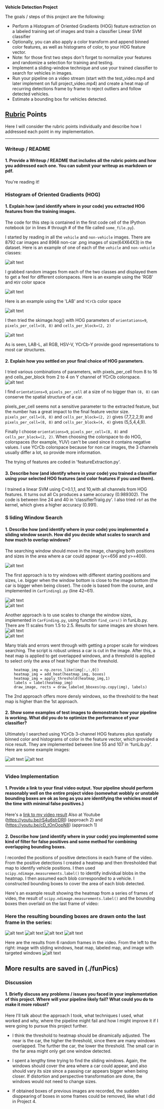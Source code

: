 **Vehicle Detection Project**

The goals / steps of this project are the following:

* Perform a Histogram of Oriented Gradients (HOG) feature extraction on a labeled training set of images and train a classifier Linear SVM classifier
* Optionally, you can also apply a color transform and append binned color features, as well as histograms of color, to your HOG feature vector. 
* Note: for those first two steps don't forget to normalize your features and randomize a selection for training and testing.
* Implement a sliding-window technique and use your trained classifier to search for vehicles in images.
* Run your pipeline on a video stream (start with the test_video.mp4 and later implement on full project_video.mp4) and create a heat map of recurring detections frame by frame to reject outliers and follow detected vehicles.
* Estimate a bounding box for vehicles detected.

[//]: # (Image References)
[image0]: ./output_images/exampleCarNNoncar.jpg

[image1]: ./output_images/exploreColorspaces_RGB_HSV.jpg
[image2]: ./output_images/exploreColorspaces_LAB_YCrCb.jpg
[image3]: ./output_images/HOG_example.jpg
[image4]: ./output_images/HOG_tryPara.jpg
[image5]: ./output_images/test1_marked.jpg
[image6]: ./output_images/findingCars_1.jpg
[image7]: ./output_images/findingCars_3.jpg
[image8]: ./output_images/findingCars_fun1.jpg
[image9]: ./output_images/findingCars_fun3.jpg
[image14]: ./output_images/findingCars_fun_heat1.jpg
[image15]: ./output_images/findingCars_fun_heat4.jpg
[image10]: ./output_images/CarsInVideo_heat0.jpg
[image11]: ./output_images/CarsInVideo_heat7.jpg
[image12]: ./output_images/CarsInVideo_heat25.jpg
[image13]: ./output_images/CarsInVideo_heat38.jpg
[image16]: ./output_images/findingCars_fun_heat_6pics.jpg
[video1]: ./project_video_out.mp4

## [Rubric](https://review.udacity.com/#!/rubrics/513/view) Points
Here I will consider the rubric points individually and describe how I addressed each point in my implementation.  

---
### Writeup / README

#### 1. Provide a Writeup / README that includes all the rubric points and how you addressed each one.  You can submit your writeup as markdown or pdf.  
You're reading it!

### Histogram of Oriented Gradients (HOG)

#### 1. Explain how (and identify where in your code) you extracted HOG features from the training images.

The code for this step is contained in the first code cell of the IPython notebook (or in lines # through # of the file called `some_file.py`).  

I started by reading in all the `vehicle` and `non-vehicle` images. There are 8792  car images and 8968  non-car .png images of size(64X64X3) in the dataset. Here is an example of one of each of the `vehicle` and `non-vehicle` classes:

![alt text][image0]

I grabbed random images from each of the two classes and displayed them to get a feel for different colorspaces.
Here is an example using the 'RGB' and `HSV` color space 

![alt text][image1]

Here is an example using the 'LAB' and `YCrCb` color space 

![alt text][image2]

I then tried the skimage.hog() with HOG parameters of `orientations=9`, `pixels_per_cell=(8, 8)` and `cells_per_block=(2, 2)`

![alt text][image3]

As is seen, LAB-L, all RGB, HSV-V, YCrCb-Y provide good representations to most car structures.

#### 2. Explain how you settled on your final choice of HOG parameters.

I tried various combinations of parameters, with pixels_per_cell from 8 to 16 and cells_per_block from 2 to 4 on Y channel of YCrCb colorspace. 
![alt text][image4]

I find `orientations=9`, `pixels_per_cell` at a size of no bigger than `(8, 8)`  can conserve the spatial structure of a car. 

pixels_per_cell seems not a sensitive parameter to the extracted feature, but the number has a great impact to the final feature vector size. `pixels_per_cell=(8, 8)` and `cells_per_block=(2, 2)` gives (7,7,2,2,9) and `pixels_per_cell=(8, 8)` and `cells_per_block=(4, 4)` gives (5,5,4,4,9). 

Finally I choose `orientations=9`, `pixels_per_cell=(8, 8)` and `cells_per_block=(2, 2)`.
When choosing the colorspace to do HOG, colorspaces (for example, YUV) can't be used since it contains negative values.  I use YCrCb colorspace because for non car images, the 3 channels usually differ a lot, so provide more information.

The trying of features are coded in 'featureExtraction.py'.

#### 3. Describe how (and identify where in your code) you trained a classifier using your selected HOG features (and color features if you used them).

I trained a linear SVM using C=0.1,1, and 10,with all channels from HOG features. It turns out all Cs produces a same accuracy (0.989302). The code is between line 24 and 40 in 'classifierTraiig.py'. I also tried `rbf` as the kernel, which gives a higher accuracy (0.991). 

### S liding Window Search

#### 1. Describe how (and identify where in your code) you implemented a sliding window search.  How did you decide what scales to search and how much to overlap windows?

The searching window should move in the image, changing both positions and sizes in the area where a car could appear (y<=656 and y>=400).
 
![alt text][image5]

The first approach is to try windows with different starting positions and sizes, i.e. bigger when the window bottom is close to the image bottom (the car is bigger when being closer). The code is based from the course, and implemented in `CarFinding1.py` (line 42~61). 

![alt text][image6]  
![alt text][image7]

Another approach is to use scales to change the window sizes, implemented in `CarFinding.py`, using function `find_cars()` in funLib.py. There are 11 scales from 1.5 to 2.5. Results for same images are shown here.
![alt text][image8]  
![alt text][image9]

Many trials and errors went through with getting a proper scale for windows searching. The script is robust unless a car is cut in the image.
After this, a heat map is applied to get overlapped windows, and a threshold is applied to select only the area of heat higher than the threshold.
```
    heatmap_img = np.zeros_like(img[:,:,0])
    heatmap_img = add_heat(heatmap_img, boxes)
    heatmap_img = apply_threshold(heatmap_img,1) 
    labels = label(heatmap_img)
    draw_image, rects = draw_labeled_bboxes(np.copy(img), labels)
```

The 2nd approach offers more densly windows, so the threshold to the heat map is higher than the 1st approach.

#### 2. Show some examples of test images to demonstrate how your pipeline is working.  What did you do to optimize the performance of your classifier?

Ultimately I searched using YCrCb 3-channel HOG features plus spatially binned color and histograms of color in the feature vector, which provided a nice result. They are implemented between line 55 and 107 in 'funLib.py'. Here are some example images:

![alt text][image14]
![alt text][image15]

---

### Video Implementation

#### 1. Provide a link to your final video output.  Your pipeline should perform reasonably well on the entire project video (somewhat wobbly or unstable bounding boxes are ok as long as you are identifying the vehicles most of the time with minimal false positives.)
Here's a [link to my video result](./project_video_output.mp4)  Also at Youtube (https://youtu.be/rS4u6strDRI) (approach 2) and (https://youtu.be/cD_tOnOopN8) (approach 1)


#### 2. Describe how (and identify where in your code) you implemented some kind of filter for false positives and some method for combining overlapping bounding boxes.

I recorded the positions of positive detections in each frame of the video.  From the positive detections I created a heatmap and then thresholded that map to identify vehicle positions.  I then used `scipy.ndimage.measurements.label()` to identify individual blobs in the heatmap.  I then assumed each blob corresponded to a vehicle.  I constructed bounding boxes to cover the area of each blob detected.  

Here's an example result showing the heatmap from a series of frames of video, the result of `scipy.ndimage.measurements.label()` and the bounding boxes then overlaid on the last frame of video:

### Here the resulting bounding boxes are drawn onto the last frame in the series:

![alt text][image10]
![alt text][image11]
![alt text][image12]
![alt text][image13]

Here are the results from 6 random frames in the video. From the left to the right: image with sliding windows, heat map, labeled map, and image with targeted windows
![alt text][image16]

More results are saved in (./funPics)
---

### Discussion

#### 1. Briefly discuss any problems / issues you faced in your implementation of this project.  Where will your pipeline likely fail?  What could you do to make it more robust?

Here I'll talk about the approach I took, what techniques I used, what worked and why, where the pipeline might fail and how I might improve it if I were going to pursue this project further.  

- I think the threshold to heatmap should be dinamically adjusted. The near is the car, the higher the threshold, since there are many windows overlapped. The further the car, the lower the threshold. The small car in the far area might only get one window detected.

- I spent a lengthy time trying to find the sliding windows. Again, the windows should cover the area where a car could appear, and also should vary its size since a passing car appears bigger when being closer. If distortion and perspective transformation are done, the windows would not need to change sizes.

- If obtained boxes of previous images are recorded, the sudden disppearing of boxes in some frames could be removed, like what I did in Project 4.
